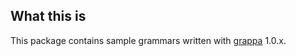 ## What this is

This package contains sample grammars written with [grappa](https://github.com/fge/grappa) 1.0.x.


